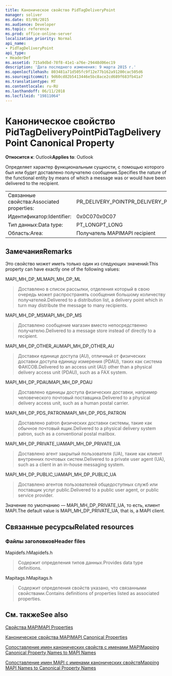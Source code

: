 ```yaml
---
title: Каноническое свойство PidTagDeliveryPoint
manager: soliver
ms.date: 03/09/2015
ms.audience: Developer
ms.topic: reference
ms.prod: office-online-server
localization_priority: Normal
api_name:
- PidTagDeliveryPoint
api_type:
- HeaderDef
ms.assetid: 715a9dbd-78f8-41e1-a76e-29448d06ec19
description: 'Дата последнего изменения: 9 марта 2015 г.'
ms.openlocfilehash: 803481a71d505fc9f12e77b162a91200cac505d6
ms.sourcegitcommit: 9d60cd82b5413446e5bc8ace2cd689f683fb41a7
ms.translationtype: MT
ms.contentlocale: ru-RU
ms.lasthandoff: 06/11/2018
ms.locfileid: "19811064"
---
```

# <a name="pidtagdeliverypoint-canonical-property"></a><span data-ttu-id="a4af4-103">Каноническое свойство PidTagDeliveryPoint</span><span class="sxs-lookup"><span data-stu-id="a4af4-103">PidTagDeliveryPoint Canonical Property</span></span>

  
  
<span data-ttu-id="a4af4-104">**Относится к**: Outlook</span><span class="sxs-lookup"><span data-stu-id="a4af4-104">**Applies to**: Outlook</span></span> 
  
<span data-ttu-id="a4af4-105">Определяет характер функциональным сущности, с помощью которого был или будет доставлено получателю сообщения.</span><span class="sxs-lookup"><span data-stu-id="a4af4-105">Specifies the nature of the functional entity by means of which a message was or would have been delivered to the recipient.</span></span> 
  
|||
|:-----|:-----|
|<span data-ttu-id="a4af4-106">Связанные свойства:</span><span class="sxs-lookup"><span data-stu-id="a4af4-106">Associated properties:</span></span>  <br/> |<span data-ttu-id="a4af4-107">PR_DELIVERY_POINT</span><span class="sxs-lookup"><span data-stu-id="a4af4-107">PR_DELIVERY_POINT</span></span>  <br/> |
|<span data-ttu-id="a4af4-108">Идентификатор:</span><span class="sxs-lookup"><span data-stu-id="a4af4-108">Identifier:</span></span>  <br/> |<span data-ttu-id="a4af4-109">0x0C07</span><span class="sxs-lookup"><span data-stu-id="a4af4-109">0x0C07</span></span>  <br/> |
|<span data-ttu-id="a4af4-110">Тип данных:</span><span class="sxs-lookup"><span data-stu-id="a4af4-110">Data type:</span></span>  <br/> |<span data-ttu-id="a4af4-111">PT_LONG</span><span class="sxs-lookup"><span data-stu-id="a4af4-111">PT_LONG</span></span>  <br/> |
|<span data-ttu-id="a4af4-112">Область:</span><span class="sxs-lookup"><span data-stu-id="a4af4-112">Area:</span></span>  <br/> |<span data-ttu-id="a4af4-113">Получатель MAPI</span><span class="sxs-lookup"><span data-stu-id="a4af4-113">MAPI recipient</span></span>  <br/> |
   
## <a name="remarks"></a><span data-ttu-id="a4af4-114">Замечания</span><span class="sxs-lookup"><span data-stu-id="a4af4-114">Remarks</span></span>

<span data-ttu-id="a4af4-115">Это свойство может иметь только один из следующих значений:</span><span class="sxs-lookup"><span data-stu-id="a4af4-115">This property can have exactly one of the following values:</span></span> 
  
<span data-ttu-id="a4af4-116">MAPI_MH_DP_ML</span><span class="sxs-lookup"><span data-stu-id="a4af4-116">MAPI_MH_DP_ML</span></span> 
  
> <span data-ttu-id="a4af4-117">Доставлено в список рассылки, отделения который в свою очередь может распространять сообщения большому количеству получателей.</span><span class="sxs-lookup"><span data-stu-id="a4af4-117">Delivered to a distribution list, a delivery point which in turn may distribute the message to many recipients.</span></span>
    
<span data-ttu-id="a4af4-118">MAPI_MH_DP_MS</span><span class="sxs-lookup"><span data-stu-id="a4af4-118">MAPI_MH_DP_MS</span></span> 
  
> <span data-ttu-id="a4af4-119">Доставлено сообщение магазин вместо непосредственно получателю.</span><span class="sxs-lookup"><span data-stu-id="a4af4-119">Delivered to a message store instead of directly to a recipient.</span></span>
    
<span data-ttu-id="a4af4-120">MAPI_MH_DP_OTHER_AU</span><span class="sxs-lookup"><span data-stu-id="a4af4-120">MAPI_MH_DP_OTHER_AU</span></span> 
  
> <span data-ttu-id="a4af4-121">Доставки единице доступа (AU), отличный от физических доставки доступа единицу измерения (PDAU), таких как система ФАКСОВ.</span><span class="sxs-lookup"><span data-stu-id="a4af4-121">Delivered to an access unit (AU) other than a physical delivery access unit (PDAU), such as a FAX system.</span></span>
    
<span data-ttu-id="a4af4-122">MAPI_MH_DP_PDAU</span><span class="sxs-lookup"><span data-stu-id="a4af4-122">MAPI_MH_DP_PDAU</span></span> 
  
> <span data-ttu-id="a4af4-123">Доставлено единицы доступа физических доставки, например человеческого почтовый поставщика.</span><span class="sxs-lookup"><span data-stu-id="a4af4-123">Delivered to a physical delivery access unit, such as a human postal carrier.</span></span>
    
<span data-ttu-id="a4af4-124">MAPI_MH_DP_PDS_PATRON</span><span class="sxs-lookup"><span data-stu-id="a4af4-124">MAPI_MH_DP_PDS_PATRON</span></span> 
  
> <span data-ttu-id="a4af4-125">Доставлено patron физических доставки системы, такие как обычное почтовый ящик.</span><span class="sxs-lookup"><span data-stu-id="a4af4-125">Delivered to a physical delivery system patron, such as a conventional postal mailbox.</span></span>
    
<span data-ttu-id="a4af4-126">MAPI_MH_DP_PRIVATE_UA</span><span class="sxs-lookup"><span data-stu-id="a4af4-126">MAPI_MH_DP_PRIVATE_UA</span></span> 
  
> <span data-ttu-id="a4af4-127">Доставлено агент закрытый пользователя (UA), такие как клиент внутренних почтовых систем.</span><span class="sxs-lookup"><span data-stu-id="a4af4-127">Delivered to a private user agent (UA), such as a client in an in-house messaging system.</span></span>
    
<span data-ttu-id="a4af4-128">MAPI_MH_DP_PUBLIC_UA</span><span class="sxs-lookup"><span data-stu-id="a4af4-128">MAPI_MH_DP_PUBLIC_UA</span></span> 
  
> <span data-ttu-id="a4af4-129">Доставлено агентов пользователей общедоступных служб или поставщик услуг public.</span><span class="sxs-lookup"><span data-stu-id="a4af4-129">Delivered to a public user agent, or public service provider.</span></span>
    
<span data-ttu-id="a4af4-130">Значение по умолчанию — MAPI_MH_DP_PRIVATE_UA, то есть, клиент MAPI.</span><span class="sxs-lookup"><span data-stu-id="a4af4-130">The default value is MAPI_MH_DP_PRIVATE_UA, that is, a MAPI client.</span></span> 
  
## <a name="related-resources"></a><span data-ttu-id="a4af4-131">Связанные ресурсы</span><span class="sxs-lookup"><span data-stu-id="a4af4-131">Related resources</span></span>

### <a name="header-files"></a><span data-ttu-id="a4af4-132">Файлы заголовков</span><span class="sxs-lookup"><span data-stu-id="a4af4-132">Header files</span></span>

<span data-ttu-id="a4af4-133">Mapidefs.h</span><span class="sxs-lookup"><span data-stu-id="a4af4-133">Mapidefs.h</span></span>
  
> <span data-ttu-id="a4af4-134">Содержит определения типов данных.</span><span class="sxs-lookup"><span data-stu-id="a4af4-134">Provides data type definitions.</span></span>
    
<span data-ttu-id="a4af4-135">Mapitags.h</span><span class="sxs-lookup"><span data-stu-id="a4af4-135">Mapitags.h</span></span>
  
> <span data-ttu-id="a4af4-136">Содержит определения свойств указано, что связанными свойствами.</span><span class="sxs-lookup"><span data-stu-id="a4af4-136">Contains definitions of properties listed as associated properties.</span></span>
    
## <a name="see-also"></a><span data-ttu-id="a4af4-137">См. также</span><span class="sxs-lookup"><span data-stu-id="a4af4-137">See also</span></span>



[<span data-ttu-id="a4af4-138">Свойства MAPI</span><span class="sxs-lookup"><span data-stu-id="a4af4-138">MAPI Properties</span></span>](mapi-properties.md)
  
[<span data-ttu-id="a4af4-139">Каноническое свойства MAPI</span><span class="sxs-lookup"><span data-stu-id="a4af4-139">MAPI Canonical Properties</span></span>](mapi-canonical-properties.md)
  
[<span data-ttu-id="a4af4-140">Сопоставление имен канонических свойств с именами MAPI</span><span class="sxs-lookup"><span data-stu-id="a4af4-140">Mapping Canonical Property Names to MAPI Names</span></span>](mapping-canonical-property-names-to-mapi-names.md)
  
[<span data-ttu-id="a4af4-141">Сопоставление имен MAPI с именами канонических свойств</span><span class="sxs-lookup"><span data-stu-id="a4af4-141">Mapping MAPI Names to Canonical Property Names</span></span>](mapping-mapi-names-to-canonical-property-names.md)

